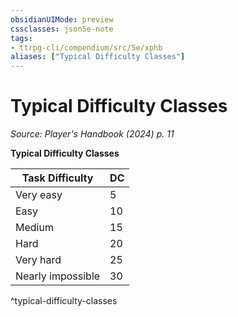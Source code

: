 ```yaml
---
obsidianUIMode: preview
cssclasses: json5e-note
tags:
- ttrpg-cli/compendium/src/5e/xphb
aliases: ["Typical Difficulty Classes"]
---
```

# Typical Difficulty Classes
*Source: Player's Handbook (2024) p. 11* 

**Typical Difficulty Classes**

| Task Difficulty | DC |
|-----------------|----|
| Very easy | 5 |
| Easy | 10 |
| Medium | 15 |
| Hard | 20 |
| Very hard | 25 |
| Nearly impossible | 30 |
^typical-difficulty-classes